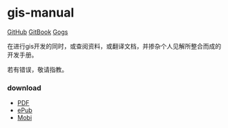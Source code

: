 #   gis-manual
[GitHub](https://github.com/mocheer/gis-manual) 
[GitBook](https://www.gitbook.com/book/mch/gis-manual/details)
[Gogs](https://try.gogs.io/mocheer/gis-manual)

在进行gis开发的同时，或查阅资料，或翻译文档，并掺杂个人见解所整合而成的开发手册。

若有错误，敬请指教。

### download
- [PDF](https://www.gitbook.com/download/pdf/book/mch/gis-manual)
- [ePub](https://www.gitbook.com/download/epub/book/mch/gis-manual)
- [Mobi](https://www.gitbook.com/download/mobi/book/mch/gis-manual)